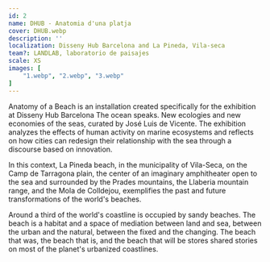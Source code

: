 ```yaml
---
id: 2
name: DHUB - Anatomia d'una platja
cover: DHUB.webp
description: ''
localization: Disseny Hub Barcelona and La Pineda, Vila-seca
team?: LANDLAB, laboratorio de paisajes
scale: XS
images: [
    "1.webp", "2.webp", "3.webp"
]
---
```


Anatomy of a Beach is an installation created specifically for the exhibition at Disseny Hub Barcelona The ocean speaks. New ecologies and new economies of the seas, curated by José Luis de Vicente. The exhibition analyzes the effects of human activity on marine ecosystems and reflects on how cities can redesign their relationship with the sea through a discourse based on innovation.

In this context, La Pineda beach, in the municipality of Vila-Seca, on the Camp de Tarragona plain, the center of an imaginary amphitheater open to the sea and surrounded by the Prades mountains, the Llaberia mountain range, and the Mola de Colldejou, exemplifies the past and future transformations of the world's beaches. 

Around a third of the world's coastline is occupied by sandy beaches. The beach is a habitat and a space of mediation between land and sea, between the urban and the natural, between the fixed and the changing. The beach that was, the beach that is, and the beach that will be stores shared stories on most of the planet's urbanized coastlines.
